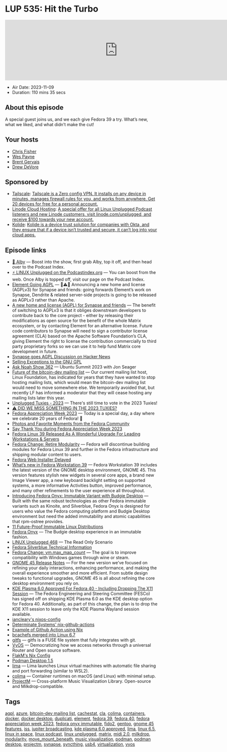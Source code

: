 # LUP 535: Hit the Turbo

<iframe src="https://player.fireside.fm/v2/RUkczH-V+tqbrjUpL?theme=dark" width="740" height="200" frameborder="0" scrolling="no"></iframe>

* Air Date: 2023-11-09
* Duration: 110 mins 35 secs

## About this episode

A special guest joins us, and we each give Fedora 39 a try. What’s new, what we liked, and what didn’t make the cut!

## Your hosts
* [Chris Fisher](https://linuxunplugged.com/hosts/chrislas)
* [Wes Payne](https://linuxunplugged.com/hosts/wes)
* [Brent Gervais](https://linuxunplugged.com/hosts/brent)
* [Drew DeVore](https://linuxunplugged.com/guests/drewdevore)

## Sponsored by

  * [Tailscale](http://tailscale.com/): [Tailscale is a Zero config VPN. It installs on any device in minutes, manages firewall rules for you, and works from anywhere. Get 20 devices for free for a personal account. ](http://tailscale.com/)
  * [Linode Cloud Hosting](https://linode.com/unplugged): [A special offer for all Linux Unplugged Podcast listeners and new Linode customers, visit linode.com/unplugged, and receive $100 towards your new account. ](https://linode.com/unplugged)
  * [Kolide](https://kolide.com/unplugged): [Kolide is a device trust solution for companies with Okta, and they ensure that if a device isn’t trusted and secure, it can’t log into your cloud apps.](https://kolide.com/unplugged)



## Episode links

  * [🎉 Alby](https://getalby.com/ "🎉 Alby") — Boost into the show, first grab Alby, top it off, and then head over to the Podcast Index.
  * [⚡️ LINUX Unplugged on the Podcastindex.org](https://podcastindex.org/podcast/575694 "⚡️ LINUX Unplugged on the Podcastindex.org") — You can boost from the web. Once Alby is topped off, visit our page on the Podcast Index.
  * [Element Going AGPL](https://twitter.com/element_hq/status/1721514509238489490 "Element Going AGPL") — 📣⚠️📣 Announcing a new home and license (AGPLv3) for Synapse and friends: going forwards Element’s work on Synapse, Dendrite & related server-side projects is going to be released as AGPLv3 rather than Apache.
  * [A new home and license (AGPL) for Synapse and friends](https://element.io/blog/element-to-adopt-agplv3/ "A new home and license \(AGPL\) for Synapse and friends") — The benefit of switching to AGPLv3 is that it obliges downstream developers to contribute back to the core project - either by releasing their modifications as open source for the benefit of the whole Matrix ecosystem, or by contacting Element for an alternative license. Future code contributors to Synapse will need to sign a contributor license agreement (CLA) based on the Apache Software Foundation’s CLA, giving Element the right to license the contribution commercially to third party proprietary forks so we can use it to help fund Matrix core development in future.
  * [Synapse goes AGPL Discussion on Hacker News](https://news.ycombinator.com/item?id=38162275 "Synapse goes AGPL Discussion on Hacker News")
  * [Selling Exceptions to the GNU GPL](https://gnu.org/philosophy/selling-exceptions.html "Selling Exceptions to the GNU GPL")
  * [Ask Noah Show 362](https://podcast.asknoahshow.com/362 "Ask Noah Show 362") — Ubuntu Summit 2023 with Jon Seager
  * [Future of the bitcoin-dev mailing list](https://lists.linuxfoundation.org/pipermail/bitcoin-dev/2023-November/022134.html "Future of the bitcoin-dev mailing list") — Our current mailing list host, Linux Foundation, has indicated for years that they have wanted to stop hosting mailing lists, which would mean the bitcoin-dev mailing list would need to move somewhere else. We temporarily avoided that, but recently LF has informed a moderator that they will cease hosting any mailing lists later this year.
  * [Unplugged Tuxies - 2023](http://tuxies.party/ "Unplugged Tuxies - 2023") — There's still time to vote in the 2023 Tuxies!
  * [⚠️ DID WE MISS SOMETHING IN THE 2023 TUXIES?](https://nextcloud.tuxies.party/apps/forms/J9HiKYa2zwjsiPHy "⚠️ DID WE MISS SOMETHING IN THE 2023 TUXIES?")
  * [Fedora Appreciation Week 2023](https://twitter.com/fedora/status/1721584010940346790 "Fedora Appreciation Week 2023") — Today is a special day, a day where we celebrate 20 years of Fedora! 🎉
  * [Photos and Favorite Moments from the Fedora Community](https://discussion.fedoraproject.org/t/what-are-your-favorite-moments-from-the-fedora-community-share-them-in-photos/93646/14 "Photos and Favorite Moments from the Fedora Community")
  * [Say Thank You during Fedora Appreciation Week 2023](https://communityblog.fedoraproject.org/fedora-appreciation-week-2023/ "Say Thank You during Fedora Appreciation Week 2023")
  * [Fedora Linux 39 Released As A Wonderful Upgrade For Leading Workstations & Servers](https://www.phoronix.com/news/Fedora-39-Released "Fedora Linux 39 Released As A Wonderful Upgrade For Leading Workstations & Servers")
  * [Fedora Change: Retire Modularity](https://fedoraproject.org/wiki/Changes/RetireModularity "Fedora Change: Retire Modularity") — Fedora will discontinue building modules for Fedora Linux 39 and further in the Fedora infrastructure and shipping modular content to users.
  * [Fedora Web Installer Delayed](https://pagure.io/fesco/issue/3066 "Fedora Web Installer Delayed")
  * [What’s new in Fedora Workstation 39](https://fedoramagazine.org/whats-new-fedora-workstation-39 "What’s new in Fedora Workstation 39") — Fedora Workstation 39 includes the latest version of the GNOME desktop environment, GNOME 45. This version features stylish new widgets in several core apps, a brand new Image Viewer app, a new keyboard backlight setting on supported systems, a more informative Activities button, improved performance, and many other refinements to the user experience all throughout.
  * [Introducing Fedora Onyx: Immutable Variant with Budgie Desktop](https://debugpointnews.com/fedora-onyx-proposal/ "Introducing Fedora Onyx: Immutable Variant with Budgie Desktop") — Built with the same robust technologies as other Fedora immutable variants such as Kinoite, and Silverblue, Fedora Onyx is designed for users who value the Fedora computing platform and Budgie Desktop environment but need the added immutability and atomic capabilities that rpm-ostree provides.
  * [11 Future-Proof Immutable Linux Distributions](https://itsfoss.com/immutable-linux-distros/?ref=news.itsfoss.com "11 Future-Proof Immutable Linux Distributions")
  * [Fedora Onyx](https://fedoraproject.org/onyx/ "Fedora Onyx") — The Budgie desktop experience in an immutable fashion.
  * [LINUX Unplugged 468](https://linuxunplugged.com/468 "LINUX Unplugged 468") — The Read Only Scenario
  * [Fedora Silverblue Technical Information](https://docs.fedoraproject.org/en-US/fedora-silverblue/technical-information/ "Fedora Silverblue Technical Information")
  * [Fedora Change: vm.max_map_count](https://fedoraproject.org/wiki/Changes/IncreaseVmMaxMapCount "Fedora Change: vm.max_map_count") — The goal is to improve compatibility with Windows games through wine or steam.
  * [GNOME 45 Release Notes](https://release.gnome.org/45/ "GNOME 45 Release Notes") — For the new version we’ve focused on refining your daily interactions, enhancing performance, and making the overall experience smoother and more efficient. From subtle design tweaks to functional upgrades, GNOME 45 is all about refining the core desktop environment you rely on.
  * [KDE Plasma 6.0 Approved For Fedora 40 - Including Dropping The X11 Session](https://www.phoronix.com/news/Fedora-40-Approves-Plasma-6 "KDE Plasma 6.0 Approved For Fedora 40 - Including Dropping The X11 Session") — The Fedora Engineering and Steering Committee (FESCo) has signed off on shipping KDE Plasma 6.0 as the KDE desktop option for Fedora 40. Additionally, as part of this change, the plan is to drop the KDE X11 session to leave only the KDE Plasma Wayland session available.
  * [iancleary's nixos-config](https://github.com/iancleary/nixos-config "iancleary's nixos-config")
  * [Determinate Systems' nix-github-actions](https://determinate.systems/posts/nix-github-actions "Determinate Systems' nix-github-actions")
  * [Example of Github Action using Nix](https://github.com/iancleary/dev-templates/blob/main/rust/.github/workflows/ci.yml "Example of Github Action using Nix")
  * [bcachefs merged into Linux 6.7](https://lkml.org/lkml/2023/10/30/1098 "bcachefs merged into Linux 6.7")
  * [gitfs](https://github.com/presslabs/gitfs "gitfs") — gitfs is a FUSE file system that fully integrates with git.
  * [VyOS](https://vyos.io/ "VyOS") — Democratizing how we access networks through a universal Router and Open source software.
  * [FlakM's Nix Config](https://github.com/FlakM/nix_dots "FlakM's Nix Config")
  * [Podman Desktop 1.5](https://podman-desktop.io/blog/podman-desktop-release-1.5 "Podman Desktop 1.5")
  * [lima](https://github.com/lima-vm/lima "lima") — Lima launches Linux virtual machines with automatic file sharing and port forwarding (similar to WSL2).
  * [colima](https://github.com/abiosoft/colima "colima") — Container runtimes on macOS (and Linux) with minimal setup.
  * [ProjectM](https://github.com/projectM-visualizer/projectm "ProjectM") — Cross-platform Music Visualization Library. Open-source and Milkdrop-compatible.



## Tags

[agpl](https://linuxunplugged.com/tags/agpl), [azure](https://linuxunplugged.com/tags/azure), [bitcoin-dev mailing list](https://linuxunplugged.com/tags/bitcoin-dev%20mailing%20list), [cachestat](https://linuxunplugged.com/tags/cachestat), [cla](https://linuxunplugged.com/tags/cla), [colima](https://linuxunplugged.com/tags/colima), [containers](https://linuxunplugged.com/tags/containers), [docker](https://linuxunplugged.com/tags/docker), [docker desktop](https://linuxunplugged.com/tags/docker%20desktop), [duplicati](https://linuxunplugged.com/tags/duplicati), [element](https://linuxunplugged.com/tags/element), [fedora 39](https://linuxunplugged.com/tags/fedora%2039), [fedora 40](https://linuxunplugged.com/tags/fedora%2040), [fedora appreciation week 2023](https://linuxunplugged.com/tags/fedora%20appreciation%20week%202023), [fedora onyx immutable](https://linuxunplugged.com/tags/fedora%20onyx%20immutable), [fido2](https://linuxunplugged.com/tags/fido2), [gentoo](https://linuxunplugged.com/tags/gentoo), [gnome 45 features](https://linuxunplugged.com/tags/gnome%2045%20features), [iss](https://linuxunplugged.com/tags/iss), [jupiter broadcasting](https://linuxunplugged.com/tags/jupiter%20broadcasting), [kde plasma 6.0 approved](https://linuxunplugged.com/tags/kde%20plasma%206.0%20approved), [lima](https://linuxunplugged.com/tags/lima), [linux 6.5](https://linuxunplugged.com/tags/linux%206.5), [linux in space](https://linuxunplugged.com/tags/linux%20in%20space), [linux podcast](https://linuxunplugged.com/tags/linux%20podcast), [linux unplugged](https://linuxunplugged.com/tags/linux%20unplugged), [matrix](https://linuxunplugged.com/tags/matrix), [midi 2.0](https://linuxunplugged.com/tags/midi%202.0), [milkdrop](https://linuxunplugged.com/tags/milkdrop), [modularity](https://linuxunplugged.com/tags/modularity), [move_mount_beneath](https://linuxunplugged.com/tags/move_mount_beneath), [music visualization](https://linuxunplugged.com/tags/music%20visualization), [podman](https://linuxunplugged.com/tags/podman), [podman desktop](https://linuxunplugged.com/tags/podman%20desktop), [projectm](https://linuxunplugged.com/tags/projectm), [synapse](https://linuxunplugged.com/tags/synapse), [syncthing](https://linuxunplugged.com/tags/syncthing), [usb4](https://linuxunplugged.com/tags/usb4), [virtualization](https://linuxunplugged.com/tags/virtualization), [vyos](https://linuxunplugged.com/tags/vyos)